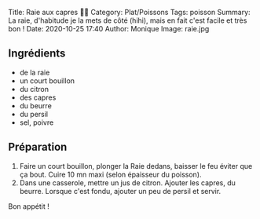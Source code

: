 Title: Raie aux capres 🦈🐡
Category: Plat/Poissons
Tags: poisson
Summary: La raie, d'habitude je la mets de côté (hihi), mais en fait c'est facile et très bon !
Date:  2020-10-25 17:40
Author: Monique
Image: raie.jpg

## Ingrédients

- de la raie
- un court bouillon
- du citron
- des capres
- du beurre
- du persil
- sel, poivre


## Préparation
1. Faire un court bouillon, plonger la Raie dedans, baisser le feu éviter que ça bout. Cuire 10 mn maxi (selon épaisseur du poisson).
2. Dans une casserole, mettre un jus de citron. Ajouter les capres, du beurre. Lorsque c'est fondu, ajouter un peu de persil et servir.

Bon appétit !
